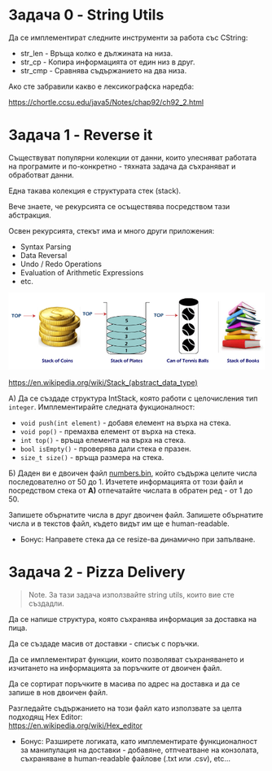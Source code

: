 # Задача 0 - String Utils

Да се имплементират следните инструменти за работа със CString:

- str_len - Връща колко е дължината на низа.
- str_cp - Копира информацията от един низ в друг.
- str_cmp - Сравнява съдържанието на два низа.

Ако сте забравили какво е лексикографска наредба:

https://chortle.ccsu.edu/java5/Notes/chap92/ch92_2.html

# Задача 1 - Reverse it

Съществуват популярни колекции от данни, които улесняват работата на програмите и по-конкретно - тяхната задача да съхраняват и обработват данни.

Една такава колекция е структурата стек (stack).

Вече знаете, че рекурсията се осъществява посредством тази абстракция.

Освен рекурсията, стекът има и много други приложения:

- Syntax Parsing
- Data Reversal
- Undo / Redo Operations
- Evaluation of Arithmetic Expressions
- etc.

![Stack Image](Res/stack.png)

https://en.wikipedia.org/wiki/Stack_(abstract_data_type)

А) Да се създаде структура IntStack, която работи с целочисления тип `integer`.
Имплементирайте следната фукционалност:
- `void push(int element)` - добавя елемент на върха на стека.
- `void pop()` - премахва елемент от върха на стека.
- `int top()` - връща елемента на върха на стека.
- `bool isEmpty()` - проверява дали стека е празен.
- `size_t size()` - връща размера на стека.

Б) Даден ви е двоичен файл [numbers.bin](Res/numbers.bin), който съдържа целите числа последователно от 50 до 1. 
Изчетете информацията от този файл и посредством стека от **А)** отпечатайте числата в обратен ред - от 1 до 50. 

Запишете обърнатите числа в друг двоичен файл.
Запишете обърнатите числа и в текстов файл, където видът им ще е human-readable.

* Бонус: Направете стека да се resize-ва динамично при запълване.

# Задача 2 - Pizza Delivery

> Note. За тази задача използвайте string utils, които вие сте създадли.

Да се напише структура, която съхранява информация за доставка на пица.

Да се създаде масив от доставки - списък с поръчки.

Да се имплементират функции, които позволяват съхраняването и изчитането на информацията за поръчките от двоичен файл.

Да се сортират поръчките в масива по адрес на доставка и да се запише в нов двоичен файл.

Разгледайте съдържанието на този файл като използвате за целта подходящ Hex Editor:  
https://en.wikipedia.org/wiki/Hex_editor

* Бонус: Разширете логиката, като имплементирате функционалност за манипулация на доставки - добавяне, отпчеатване на конзолата, съхраняване в human-readable файлове (.txt или .csv), etc...




